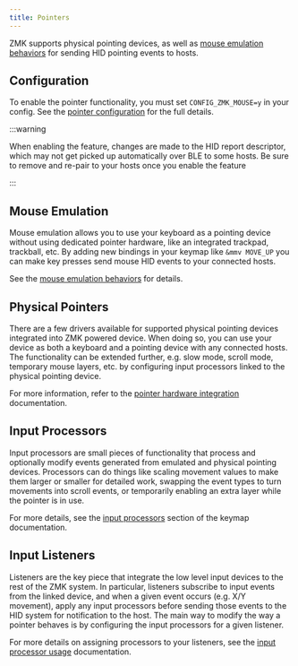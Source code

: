```yaml
---
title: Pointers
---
```


ZMK supports physical pointing devices, as well as [mouse emulation behaviors](../keymaps/behaviors/mouse-emulation.md) for sending HID pointing events to hosts.

## Configuration

To enable the pointer functionality, you must set `CONFIG_ZMK_MOUSE=y` in your config. See the [pointer configuration](../config/pointers.md) for the full details.

:::warning

When enabling the feature, changes are made to the HID report descriptor, which may not get picked up automatically over BLE to some hosts. Be sure to remove and re-pair to your hosts once you enable the feature

:::

## Mouse Emulation

Mouse emulation allows you to use your keyboard as a pointing device without using dedicated pointer hardware, like an integrated trackpad, trackball, etc. By adding new bindings in your keymap like `&mmv MOVE_UP` you can make key presses send mouse HID events to your connected hosts.

See the [mouse emulation behaviors](../keymaps/behaviors/mouse-emulation.md) for details.

## Physical Pointers

There are a few drivers available for supported physical pointing devices integrated into ZMK powered device. When doing so, you can use your device as both a keyboard and a pointing device with any connected hosts. The functionality can be extended further, e.g. slow mode, scroll mode, temporary mouse layers, etc. by configuring input processors linked to the physical pointing device.

For more information, refer to the [pointer hardware integration](../development/hardware-integration/pointers.md) documentation.

## Input Processors

Input processors are small pieces of functionality that process and optionally modify events generated from emulated and physical pointing devices. Processors can do things like scaling movement values to make them larger or smaller for detailed work, swapping the event types to turn movements into scroll events, or temporarily enabling an extra layer while the pointer is in use.

For more details, see the [input processors](../keymaps/input-processors/index.md) section of the keymap documentation.

## Input Listeners

Listeners are the key piece that integrate the low level input devices to the rest of the ZMK system. In particular, listeners subscribe to input events from the linked device, and when a given event occurs (e.g. X/Y movement), apply any input processors before sending those events to the HID system for notification to the host. The main way to modify the way a pointer behaves is by configuring the input processors for a given listener.

For more details on assigning processors to your listeners, see the [input processor usage](../keymaps/input-processors/usage.md) documentation.
